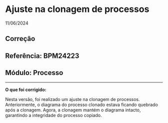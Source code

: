 # Ajuste na clonagem de processos
11/06/2024
## Correção
## Referência: BPM24223
## Módulo: Processo
***

**O que foi corrigido:**

Nesta versão, foi realizado um ajuste na clonagem de processos. Anteriormente, o diagrama do processo clonado estava ficando quebrado após a clonagem. Agora, a clonagem mantém o diagrama intacto, garantindo a integridade do processo copiado.
